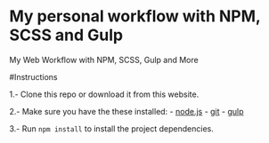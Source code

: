 # My personal workflow with NPM, SCSS and Gulp
My Web Workflow with NPM, SCSS, Gulp and More

#Instructions

1.- Clone this repo or download it from this website.

2.- Make sure you have the these installed: 
    - [node.js](http://nodejs.org/)
    - [git](http://git-scm.com/)
    - [gulp](http://gulpjs.com/)

3.- Run `npm install` to install the project dependencies.